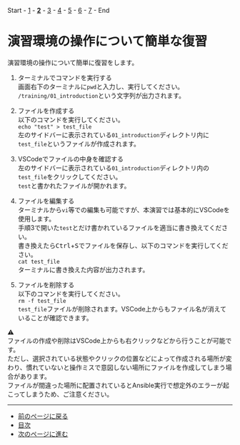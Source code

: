 Start - [1](step1.md) - [**2**](step2.md) - [3](step3.md) - [4](step4.md) - [5](step5.md) - [6](step6.md) - [7](step7.md) - End

# 演習環境の操作について簡単な復習

演習環境の操作について簡単に復習をします。

1. ターミナルでコマンドを実行する  
   画面右下のターミナルに`pwd`と入力し、実行してください。  
   `/training/01_introduction`という文字列が出力されます。

2. ファイルを作成する  
   以下のコマンドを実行してください。  
   `echo "test" > test_file`  
   左のサイドバーに表示されている`01_introduction`ディレクトリ内に`test_file`というファイルが作成されます。

3. VSCodeでファイルの中身を確認する  
   左のサイドバーに表示されている`01_introduction`ディレクトリ内の`test_file`をクリックしてください。  
   `test`と書かれたファイルが開かれます。

4. ファイルを編集する  
   ターミナルから`vi`等での編集も可能ですが、本演習では基本的にVSCodeを使用します。  
   手順3で開いた`test`とだけ書かれているファイルを適当に書き換えてください。  
   書き換えたら<kbd>Ctrl</kbd>+<kbd>S</kbd>でファイルを保存し、以下のコマンドを実行してください。  
   `cat test_file`  
   ターミナルに書き換えた内容が出力されます。

5. ファイルを削除する  
   以下のコマンドを実行してください。  
   `rm -f test_file`  
   `test_file`ファイルが削除されます。VSCode上からもファイル名が消えていることが確認できます。

:warning:  
ファイルの作成や削除はVSCode上からも右クリックなどから行うことが可能です。  
ただし、選択されている状態やクリックの位置などによって作成される場所が変わり、慣れていないと操作ミスで意図しない場所にファイルを作成してしまう場合があります。  
ファイルが間違った場所に配置されているとAnsible実行で想定外のエラーが起こってしまうため、ご注意ください。

---

- [前のページに戻る](step1.md)
- [目次](README.md)
- [次のページに進む](step3.md)
